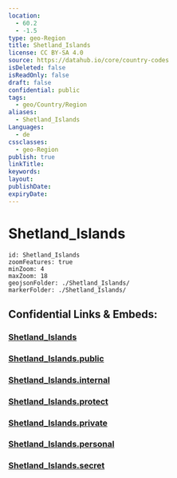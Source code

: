 ```yaml
---
location:
  - 60.2
  - -1.5
type: geo-Region
title: Shetland_Islands
license: CC BY-SA 4.0
source: https://datahub.io/core/country-codes
isDeleted: false
isReadOnly: false
draft: false
confidential: public
tags:
  - geo/Country/Region
aliases:
  - Shetland_Islands
Languages:
  - de
cssclasses:
  - geo-Region
publish: true
linkTitle:
keywords:
layout:
publishDate:
expiryDate:
---
```


# Shetland_Islands

```leaflet
id: Shetland_Islands
zoomFeatures: true 
minZoom: 4 
maxZoom: 18
geojsonFolder: ./Shetland_Islands/
markerFolder: ./Shetland_Islands/
```


## Confidential Links & Embeds: 

### [Shetland_Islands](/_Standards/Earth/Continent/Europe/Europe~North/UK/Scotland/counties~Scotland/Shetland_Islands.md) 

### [Shetland_Islands.public](/_public/Earth/Continent/Europe/Europe~North/UK/Scotland/counties~Scotland/Shetland_Islands.public.md) 

### [Shetland_Islands.internal](/_internal/Earth/Continent/Europe/Europe~North/UK/Scotland/counties~Scotland/Shetland_Islands.internal.md) 

### [Shetland_Islands.protect](/_protect/Earth/Continent/Europe/Europe~North/UK/Scotland/counties~Scotland/Shetland_Islands.protect.md) 

### [Shetland_Islands.private](/_private/Earth/Continent/Europe/Europe~North/UK/Scotland/counties~Scotland/Shetland_Islands.private.md) 

### [Shetland_Islands.personal](/_personal/Earth/Continent/Europe/Europe~North/UK/Scotland/counties~Scotland/Shetland_Islands.personal.md) 

### [Shetland_Islands.secret](/_secret/Earth/Continent/Europe/Europe~North/UK/Scotland/counties~Scotland/Shetland_Islands.secret.md)

